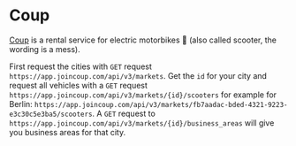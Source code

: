 # Coup

[Coup](https://www.joincoup.com/) is a rental service for electric motorbikes 🛵 (also called scooter, the wording is a mess).

First request the cities with `GET` request `https://app.joincoup.com/api/v3/markets`. Get the `id` for your city and request all vehicles with a `GET` request `https://app.joincoup.com/api/v3/markets/{id}/scooters` for example for Berlin: `https://app.joincoup.com/api/v3/markets/fb7aadac-bded-4321-9223-e3c30c5e3ba5/scooters`. A `GET` request to
`https://app.joincoup.com/api/v3/markets/{id}/business_areas` will give you business areas for that city.
